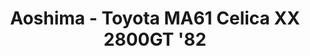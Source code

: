 ---
layout: product
title: "Aoshima - Toyota MA61 Celica XX 2800GT '82"
price: "TBA" 
desc: "N/A"
img_path: "/assets/img/AO56134.webp"
brand: "N/A"
available: false
special_offer: false
new: false
soon: false
cat: "010000"
subcat: "013700"
subsubcat: "0N/A"
sifra: "AO56134"
popular: false
spec: false
---